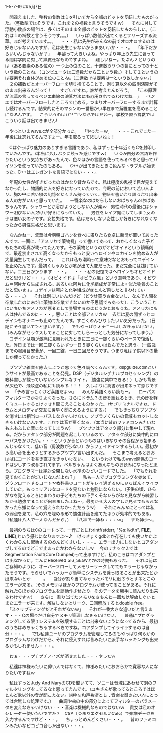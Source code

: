 1-5-7-19
##5月7日

　間違えました。整数の負数は１を引いてから全部のビットを反転したものだった。（整数型ではそうです。これを２の補数と言うそうですｗ）
　それに対して浮動小数点の場合は、多くはそのまま全部のビットを反転したものらしい。（これは１の補数と言うそうです。。。）
　いっぱい数値が出てくるとフリーズする流華。まだ考えています。。。
　・・・私は先生がみんなの前でオロオロするのは好きじゃないんですが、私は先生じゃないからまあいいか・・・。
　「年下だからいいんじゃないか？」
　年齢って大きいよね。やっぱり年上の先生に習ってる間は学問に対して無責任なものですよね。
　難しいねー。たぶん２というのは（ある要素のある位の）一つ上の位のこと。十進数の９つの数にとっての十という数のことね。（コンピュータは二進数だから二という数。）そして１というのは要素それ自体がある位のことね。（二進数では要素は一という数しかない。）
　２の補数だとオーバーフローを切り捨てることで、割り算以外の四則演算がそのまま出来るんだって！！　すごいですね。誰が考えたんだろう。
　「この原理が流華の言ってるベジエ曲線の演算方法にも応用されてるわけだねー」
　ベジエではオーバーフローしたところで止める。つまりオーバーフローするまで計算し続けるんです。結果的にそのマシンの一番細かい単位まで解像度を高めることになるんです。
　こういうのはパソコンならではだねー。学校で習う算数ではこういう話は出てきません!

　やっといまwave.cが全部分かった。
　「やったーｗ」
　・・・これでまた一年後には忘れてるんですよー。年を取るって悲しいねぇ！

　Cはやっぱり魅力のありすぎる言語であり、私はずっと十年近くもCを封印していたんです。（本当に久しぶりに触った感じですｗ）
　いつか自分の言語を作りたいという気持ちがあったんで、色々ほかの言語を使ってみるべきと思ってパイソンを使っていたのもある。
　C++が出てきたときに色んなトラブルが始まった。C++はエレガントな言語ではない・・・。

　年配の女性が好きだったのはかなり昔からです。私は極度の乱視で目が見えてなかったし、物語的に人を好きになっていたので、今眼の前において若い人より、胸の中に若い頃の記憶をたくさん持っていて、物語を書いたり語ったり出来る人の方がいいと思っていた。
　一番楽なのはだらしないおばちゃんorおばあちゃんです。シャワーとか浴びようとしない人が楽ｗ　男性時代の最後にはシャワー浴びない人<b>だけ</b>が好きになっていた。
　男性をレイプ魔にしてしまう女の子は悪い女の子です。女性失格です。私はだらしない女性しか好きになれなくなったから男性失格だと思います。

　なんかねー、流華は今朝朝ゴハンを食べに降りたら食卓に新聞が置いてあったんです。一面に、「アメリカで薬物禍」って書いてあって、おかしくなった子どもたちの写真が載ってたんです。その薬物というのがオピオイドという鎮痛剤で、最近禁止されて高くなったからもっと安いヘロインやコカインを始める人が大量発生してるんだって。
　これは私も潮時って意味だなとおもってコデインを止めたんです。最初くしゃみとか咳が出て大変だった。まだ完全には抜けていない。二三日かかります・・・。
　・・・私の記憶ではヘロインもオピオイドだと思うけど・・・。（オピオイドは「オピウム風」という意味であり、オピウム＝阿片から生成される、あるいは阿片に化学組成が非常によく似た物質のことだと思います。コデインは阿片と化学組成がほとんど同じだと言われている・・・。）
　それは別にいいんだけど（どうせ買うお金ないし、なんで人間を卒業したのに未だに薬物は卒業できないのか不思議でもあった）、こういうことにいちいちアメリカが悪者として登場するのはどうかとおもうね。アメリカにも人は住んでるのに・・・。悪いことは全部アメリカｗ
　去年は夏の間ずっとコデインもオナニーも止めてたんです。すごくのんびりしたいい気分だった。（日記にそう書いてたと思います。）
　でもやっぱりオナニーはしなきゃいけない。（みんながセックスしてることに対してしらーっとした気分になってしまう。）
　コデインは顎が激痛に見舞われたときに三日に一錠くらいのペースで復活した。昨日までは一回二錠くらいずつ一日５錠くらいは飲んでたと思う。（一四歳までの服用目安量が、一回二錠、一日三回だそうです。つまり私は子供以下の量しか使ってなかった。）

　プツプツ雑音を除去しようと思って色々調べてるんです。dspguide.comというサイトが最高であることを発見。DSP（デジタルシグナルプロセッシング）の教科書しか載っていないシンプルなサイト。（勉強に集中できる！）しかも背景が灰色で、飛蚊症の私にも読める！！！　久しぶりに読書が出来るって感じですｗ
　「予め言っとくけど英語だよｗ」
　みんな英語くらい読もー。
　ローパスフィルターでかなりよくなった。さらにドラム？の音を重ねるとき、元の音を軽くミュートするとはっきり聞こえることも分かった。（サブリミナルですね。ドラムとメロディが交互に素早く聞こえるようにする。）
　でもきっちりプツプツを消すには相当ローパスしなきゃいけない。ソプラノくらいの音域もカットしなきゃいけないんです。これでは音が悪くなる。（本当に昔のファミコンみたいなもふもふした音になってしまうｗ）
　プツプツはアタック部分に集中して現れる。だからアタック部分が問題を起こしているので、アタック部分に集中的にローパスをかけたい。・・・というか音というものはいきなりその音程から始まるんじゃなくて、低い音（周波数が少ない）からフェイドインするらしい。最初から高い音を出そうとするからプツプツ言い出すんだ。
　そこまで考えるとおおはばにコードを書き直さなきゃいけない。
　というわけで私のwave関係のコードは少しずつ改善されてます。ベルちゃんはよくあんなものお読みになったと思う。プログラマーは絶対公開しない水準のひどいコードでした。
　「でもそれを見ておくことがだいじなんだよね？」
　私も一人でプログラミングを始めて、ダウンロードするコードや教科書のコードがキレイ過ぎるのにいちばんイライラしていた。もっとリアルなコードを見ないと勉強にならない。（子供の頃、ひらがなを覚えるときにまわりの子どもたちの下手くそなひらがなを見ながら練習したから勉強することが出来ましたよね〜。最初から大人の字しか見せてもらえなかったら嫌になって覚えられなかっただろうｗ）
　それにみんなにとっては私の弱点を見て、私の穴を埋める形で勉強計画を建てたほうが効率的でもある。（私達は八人で一人なんだから。）
　「八神で一神ね・・・ｗ」
　また神か〜。

　最初のうちはCのコードって、一行ごとにfprintf(stderr, "%s:%d\n", __FILE__, __LINE__);という感じになりますよ〜♪
　けっきょくgdbとか存在しても使いかたよくわからんし起動するのめんどくさいし・・・。エラー出力にしないとコアダンプしてるのでどこで止まったかわからないしｗ
　今のリナックスではSegmentation Fault(Core Dumped)って出ますけど、私のころはコアダンプとは出なかった。たんにReceived SIG_SEGVとかの時期もあった。
　それ以前はご存知のように、オーバーフローしてメモリーリークしててもエラーじゃなかったそうです。そのせいでハッカーが簡単にシステムを乗っ取ることが出来たとか出来ないとか・・・。
　自分が割り当てなかったメモリに触ろうとするとこのエラーが来る。（そのメモリはほかのプログラムが使ってることがある。それに触れたらほかのプログラムを誤動作させたり、そのデータを勝手に読んだり出来るわけですｗ）
　さらに、割り当てたメモリをきちんと一回だけ解放しないとまたエラーが来ます。解放しないとリーク、二回解放するとdouble free。
　「スクリプティングだとそれがないｗ」
　それが一番大きな違いだと言えます・・・Cの場合だけ自分でメモリ管理しなきゃいけない。
　普通にプログラミングしてる限りシステムを破壊することは出来ないようになってるから、最初のうちはめちゃくちゃするべきですね。コアダンプしてイライラするのは自分・・・。
　でも私達ユーザのプログラムを管理してるのもやっぱり何らかのプログラムなわけだから、それに侵入すれば昔みたいに派手なハッキングも出来るかもしれません・・・。

　おぉ・・・プチプチノイズが消せました・・・やったｗ

　私達は神様みたいに偉い人ではなくて、神様みたいにおおらかで寛容な人になりたいですねｗ

　私はずっとJudy And MaryのCDを聞いてて、ソニーは音域にあわせて別のフィルタリングをしてるなと思ってたんです。（ユキさんが歌ってるところではほとんど歌以外の音が聞こえない。純粋な和声芸術として音楽を聞きたい人にとっては台無しな処理です。）
　曲調や曲の中の部分によってフィルターのパラメータを変えなきゃいけない・・・音楽は機械的なものではないｗ
　貴女は私のオシレーター使いたいですか？　CSV（つまりエクセルかCalc）で楽譜データを入力するんですけど・・・。
　ちょっとめんどくさい・・・。
　昔のファミコンみたいなピコピコ音しか出ない・・・。



